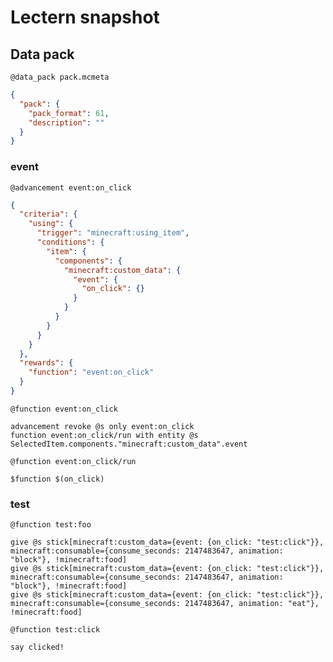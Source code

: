 # Lectern snapshot

## Data pack

`@data_pack pack.mcmeta`

```json
{
  "pack": {
    "pack_format": 61,
    "description": ""
  }
}
```

### event

`@advancement event:on_click`

```json
{
  "criteria": {
    "using": {
      "trigger": "minecraft:using_item",
      "conditions": {
        "item": {
          "components": {
            "minecraft:custom_data": {
              "event": {
                "on_click": {}
              }
            }
          }
        }
      }
    }
  },
  "rewards": {
    "function": "event:on_click"
  }
}
```

`@function event:on_click`

```mcfunction
advancement revoke @s only event:on_click
function event:on_click/run with entity @s SelectedItem.components."minecraft:custom_data".event
```

`@function event:on_click/run`

```mcfunction
$function $(on_click)
```

### test

`@function test:foo`

```mcfunction
give @s stick[minecraft:custom_data={event: {on_click: "test:click"}}, minecraft:consumable={consume_seconds: 2147483647, animation: "block"}, !minecraft:food]
give @s stick[minecraft:custom_data={event: {on_click: "test:click"}}, minecraft:consumable={consume_seconds: 2147483647, animation: "block"}, !minecraft:food]
give @s stick[minecraft:custom_data={event: {on_click: "test:click"}}, minecraft:consumable={consume_seconds: 2147483647, animation: "eat"}, !minecraft:food]
```

`@function test:click`

```mcfunction
say clicked!
```
